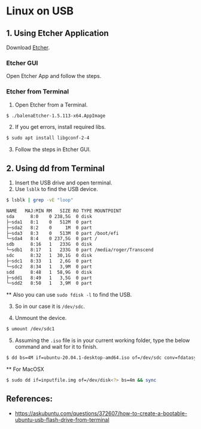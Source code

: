 # Linux on USB

## 1. Using Etcher Application

Download [Etcher](https://www.balena.io/etcher/).

### Etcher GUI

Open Etcher App and follow the steps.

### Etcher from Terminal

1. Open Etcher from a Terminal.  
```sh
$ ./balenaEtcher-1.5.113-x64.AppImage
```

2. If you get errors, install required libs.  
```sh
$ sudo apt install libgconf-2-4
```

3. Follow the steps in Etcher GUI.  

## 2. Using dd from Terminal

1. Insert the USB drive and open terminal.
2. Use `lsblk` to find the USB device.
```sh
$ lsblk | grep -vE "loop"

NAME   MAJ:MIN RM   SIZE RO TYPE MOUNTPOINT
sda      8:0    0 238,5G  0 disk 
├─sda1   8:1    0   512M  0 part 
├─sda2   8:2    0     1M  0 part 
├─sda3   8:3    0   513M  0 part /boot/efi
└─sda4   8:4    0 237,5G  0 part /
sdb      8:16   1   233G  0 disk 
└─sdb1   8:17   1   233G  0 part /media/roger/Transcend
sdc      8:32   1  30,1G  0 disk 
├─sdc1   8:33   1   2,6G  0 part 
└─sdc2   8:34   1   3,9M  0 part 
sdd      8:48   1  58,9G  0 disk 
├─sdd1   8:49   1   3,5G  0 part 
└─sdd2   8:50   1   3,9M  0 part 
``` 

** Also you can use `sudo fdisk -l` to find the USB.

3. So in our case it is `/dev/sdc`.

4. Unmount the device. 
```sh
$ umount /dev/sdc1
```

5. Assuming the `.iso` file is in your current working folder, type the below command and wait for it to finish.
```sh
$ dd bs=4M if=ubuntu-20.04.1-desktop-amd64.iso of=/dev/sdc conv=fdatasync  status=progress
```

** For MacOSX
```sh
$ sudo dd if=inputfile.img of=/dev/disk<?> bs=4m && sync
```

## References:

* https://askubuntu.com/questions/372607/how-to-create-a-bootable-ubuntu-usb-flash-drive-from-terminal